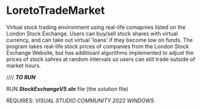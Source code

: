 # LoretoTradeMarket
Virtual stock trading environment using real-life comapnies listed on the London Stock Exchange. 
Users can buy/sell stock shares with virtual currency, and can take out virtual 'loans' if they become low on funds.
The program takes real-life stock prices of companies from the London Stock Exchange Website, but has additioanl algorithms implemented to adjust the prices of stock sahres at random intervals so users can still trade outside of market hours.

////
***TO RUN***

RUN ***StockExchangeV5.sln*** file (the solution file)

REQUIRES: 
*VISUAL STUDIO COMMUNITY 2022*
*WINDOWS*
